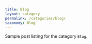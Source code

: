 ```yaml
---
title: Blog
layout: category
permalink: /categories/blog/
taxonomy: Blog
---
```


Sample post listing for the category `Blog`.